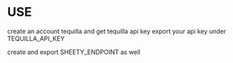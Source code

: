 # USE

 create an account tequilla  and get tequilla api key 
 export your api key under TEQUILLA_API_KEY


 create and export SHEETY_ENDPOINT as well
 